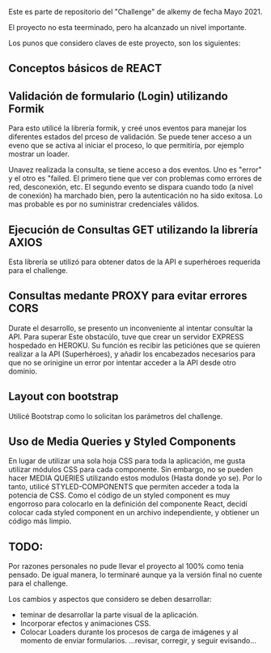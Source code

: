 Este es parte de repositorio del "Challenge" de alkemy de fecha Mayo 2021.

El proyecto no esta teerminado, pero ha alcanzado un nivel importante.

Los punos que considero claves de este proyecto, son los siguientes:

## Conceptos básicos de REACT

## Validación de formulario (Login) utilizando Formik
Para esto utilicé la librería formik, y creé unos eventos para manejar los diferentes estados del prceso de validación. Se puede tener acceso a un eveno que se activa al iniciar el proceso, lo que permitiría, por ejemplo mostrar un loader. 

Unavez realizada la consulta, se tiene acceso a dos eventos. Uno es "error" y el otro es "failed. El primero tiene que ver con problemas como errores de red, desconexión, etc. El segundo evento se dispara cuando todo (a nivel de conexión) ha marchado bien, pero la autenticación no ha sido exitosa. Lo mas probable es por no suministrar credenciales válidos.

## Ejecución de Consultas GET utilizando la librería AXIOS
Esta librería se utilizó para obtener datos de la API e superhéroes requerida para el challenge.

## Consultas medante PROXY para evitar errores CORS
Durate el desarrollo, se presento un inconveniente al intentar consultar la API. Para superar Este obstacúlo, tuve que crear un servidor EXPRESS hospedado en HEROKU. Su función es recibir las peticiónes que se quieren realizar a la API (Superhéroes), y añadir los encabezados necesarios para que no se orinigine un error por intentar acceder a la API desde otro dominio.

## Layout con bootstrap
Utilicé Bootstrap como lo solicitan los parámetros del challenge.

## Uso de Media Queries y Styled Components 
En lugar de utilizar una sola hoja CSS para toda la aplicación, me gusta utilizar módulos CSS para cada componente. Sin embargo, no se pueden hacer MEDIA QUERIES utilizando estos modulos (Hasta donde yo se). Por lo tanto, utilicé STYLED-COMPONENTS que permiten acceder a toda la potencia de CSS. Como el código de un styled component es muy engorroso para colocarlo en la definición del componente React, decidí colocar cada styled component en un archivo independiente, y obtiener un código más limpio.

## TODO:
Por razones personales no pude llevar el proyecto al 100% como tenia pensado. De igual manera, lo terminaré aunque ya la versión final no cuente para el challenge.

Los cambios y aspectos que considero se deben desarrollar:

* teminar de desarrollar la parte visual de la aplicación.
* Incorporar efectos y animaciones CSS.
* Colocar Loaders durante los procesos de carga de imágenes y al momento de enviar formularios.
...revisar, corregir, y seguir evisando...

